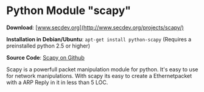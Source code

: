 Python Module "scapy"
======

**Download**:    [www.secdev.org](http://www.secdev.org/projects/scapy/)

**Installation in Debian/Ubuntu**:  `apt-get install python-scapy`
(Requires a preinstalled python 2.5 or higher)

**Source Code**: [Scapy on Github](https://github.com/jwiegley/scapy)

Scapy is a powerfull packet manipulation module for python. It's easy to use for
network manipulations. With scapy its easy to create a Ethernetpacket with a ARP
Reply in it in less than 5 LOC.
